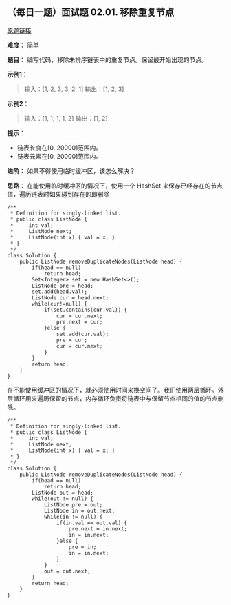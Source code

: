 ## （每日一题）面试题 02.01. 移除重复节点

[原题链接](https://leetcode-cn.com/problems/remove-duplicate-node-lcci/)

**难度**：
简单

**题目**：
编写代码，移除未排序链表中的重复节点。保留最开始出现的节点。

**示例1**：
>输入：[1, 2, 3, 3, 2, 1]
输出：[1, 2, 3]

**示例2**：
>输入：[1, 1, 1, 1, 2]
输出：[1, 2]

**提示**：
* 链表长度在[0, 20000]范围内。
* 链表元素在[0, 20000]范围内。

**进阶**：
如果不得使用临时缓冲区，该怎么解决？

**思路**：
在能使用临时缓冲区的情况下，使用一个 HashSet 来保存已经存在的节点值，遍历链表时如果碰到存在的即删除
```
/**
 * Definition for singly-linked list.
 * public class ListNode {
 *     int val;
 *     ListNode next;
 *     ListNode(int x) { val = x; }
 * }
 */
class Solution {
    public ListNode removeDuplicateNodes(ListNode head) {
        if(head == null)
			return head;
		Set<Integer> set = new HashSet<>();
		ListNode pre = head;
		set.add(head.val);
		ListNode cur = head.next;
		while(cur!=null) {
			if(set.contains(cur.val)) {
				cur = cur.next;
				pre.next = cur;
			}else {
				set.add(cur.val);
				pre = cur;
				cur = cur.next;
			}
		}
		return head;
    }
}
```
在不能使用缓冲区的情况下，就必须使用时间来换空间了。我们使用两层循环。外层循环用来遍历保留的节点，内存循环负责将链表中与保留节点相同的值的节点删除。
```
/**
 * Definition for singly-linked list.
 * public class ListNode {
 *     int val;
 *     ListNode next;
 *     ListNode(int x) { val = x; }
 * }
 */
class Solution {
    public ListNode removeDuplicateNodes(ListNode head) {
        if(head == null)
			return head;
		ListNode out = head;
		while(out != null) {
			ListNode pre = out;
			ListNode in = out.next;
			while(in != null) {
				if(in.val == out.val) {
					pre.next = in.next;
					in = in.next;
				}else {
					pre = in;
					in = in.next;
				}
			}
            out = out.next;
		}
		return head;
    }
}
```
